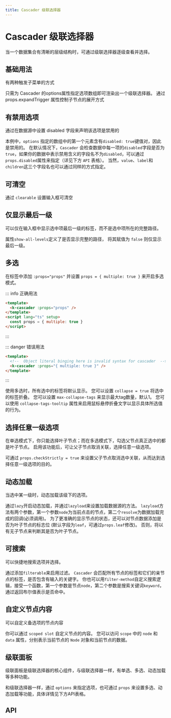 ```yaml
---
title: Cascader 级联选择器
---
```


# Cascader 级联选择器

当一个数据集合有清晰的层级结构时，可通过级联选择器逐级查看并选择。

## 基础用法

有两种触发子菜单的方式

只需为 Cascader 的options属性指定选项数组即可渲染出一个级联选择器。 通过 props.expandTrigger 属性控制子节点的展开方式

<preview path="./basic" />

## 有禁用选项

通过在数据源中设置 disabled 字段来声明该选项是禁用的

本例中，`options` 指定的数组中的第一个元素含有`disabled: true`键值对，因此是禁用的。 在默认情况下，`Cascader` 会检查数据中每一项的`disabled`字段是否为`true`，如果你的数据中表示禁用含义的字段名不为`disabled`，可以通过`props.disabled`属性来指定（详见下方 `API` 表格）。 当然，`value`、`label`和`children`这三个字段名也可以通过同样的方式指定。

<preview path="./option-disabling" />

## 可清空

通过 `clearable` 设置输入框可清空

<preview path="./clearable" />

## 仅显示最后一级

可以仅在输入框中显示选中项最后一级的标签，而不是选中项所在的完整路径。

属性`show-all-levels`定义了是否显示完整的路径， 将其赋值为 `false` 则仅显示最后一级。

<preview path="./last-level" />

## 多选

在标签中添加 `:props="props"` 并设置 `props = { multiple: true }` 来开启多选模式。

::: info 正确用法

```html
<template>
  <k-cascader :props="props" />
</template>
<script lang="ts" setup>
  const props = { multiple: true }
</script>
```
:::

::: danger 错误用法
```html
<template>
  <!--  Object literal binging here is invalid syntax for cascader  -->
  <k-cascader :props="{ multiple: true }" />
</template>
```
:::


使用多选时，所有选中的标签将默认显示。 您可以设置 `collapse = true` 将选中的标签折叠。 您可以设置 `max-collapse-tags` 来显示最大tag数量，默认1。 您可以使用 `collapse-tags-tooltip` 属性来启用鼠标悬停折叠文字以显示具体所选值的行为。

<preview path="./multiple-selection" />

## 选择任意一级选项

在单选模式下，你只能选择叶子节点；而在多选模式下，勾选父节点真正选中的都是叶子节点。 启用该功能后，可让父子节点取消关联，选择任意一级选项。

可通过 `props.checkStrictly = true` 来设置父子节点取消选中关联，从而达到选择任意一级选项的目的。

<preview path="./any-level" />

## 动态加载

当选中某一级时，动态加载该级下的选项。

通过`lazy`开启动态加载，并通过`lazyload`来设置加载数据源的方法。 `lazyload`方法有两个参数，第一个参数`node`为当前点击的节点，第二个`resolve`为数据加载完成的回调(必须调用)。 为了更准确的显示节点的状态，还可以对节点数据添加是否为叶子节点的标志位 (默认字段为`leaf`，可通过`props.leaf`修改)。 否则，将以有无子节点来判断其是否为叶子节点。

<preview path="./dynamic-loading" />

## 可搜索

可以快捷地搜索选项并选择。

通过添加`filterable`来启用过滤。 `Cascader` 会匹配所有节点的标签和它们的亲节点的标签，是否包含有输入的关键字。 你也可以用`filter-method`自定义搜索逻辑，接受一个函数，第一个参数是节点`node`，第二个参数是搜索关键词`keyword`，通过返回布尔值表示是否命中。

<preview path="./filterable" />

## 自定义节点内容

可以自定义备选项的节点内容

你可以通过 `scoped slot` 自定义节点的内容。 您可以访问 `scope` 中的 `node` 和 `data` 属性，分别表示当前节点的 `Node` 对象和当前节点的数据。

<preview path="./custom-content" />

## 级联面板

级联面板是级联选择器的核心组件，与级联选择器一样，有单选、多选、动态加载等多种功能。

和级联选择器一样，通过 `options` 来指定选项，也可通过 `props` 来设置多选、动态加载等功能，具体详情见下方API表格。

<preview path="./panel" />

## API

<API src="./cascader.json" lang="zh"></API>